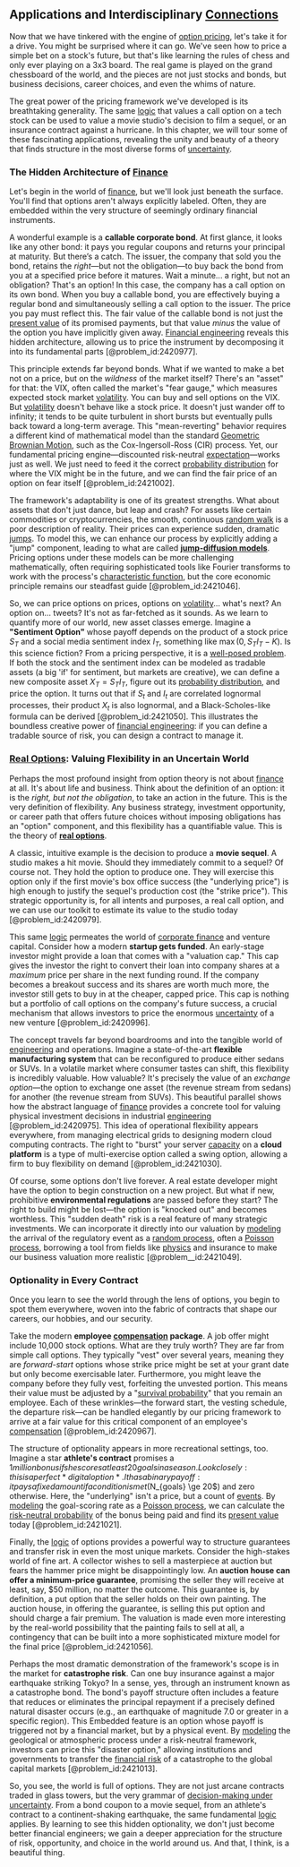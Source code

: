 ## Applications and Interdisciplinary [Connections](@article_id:193345)

Now that we have tinkered with the engine of [option pricing](@article_id:139486), let's take it for a drive. You might be surprised where it can go. We've seen how to price a simple bet on a stock's future, but that's like learning the rules of chess and only ever playing on a 3x3 board. The real game is played on the grand chessboard of the world, and the pieces are not just stocks and bonds, but business decisions, career choices, and even the whims of nature.

The great power of the pricing framework we've developed is its breathtaking generality. The same [logic](@article_id:266330) that values a call option on a tech stock can be used to value a movie studio's decision to film a sequel, or an insurance contract against a hurricane. In this chapter, we will tour some of these fascinating applications, revealing the unity and beauty of a theory that finds structure in the most diverse forms of [uncertainty](@article_id:275351).

### The Hidden Architecture of [Finance](@article_id:144433)

Let's begin in the world of [finance](@article_id:144433), but we'll look just beneath the surface. You'll find that options aren't always explicitly labeled. Often, they are embedded within the very structure of seemingly ordinary financial instruments.

A wonderful example is a **callable corporate bond**. At first glance, it looks like any other bond: it pays you regular coupons and returns your principal at maturity. But there’s a catch. The issuer, the company that sold you the bond, retains the *right*—but not the obligation—to buy back the bond from you at a specified price before it matures. Wait a minute... a right, but not an obligation? That's an option! In this case, the company has a call option on its own bond. When you buy a callable bond, you are effectively buying a regular bond and simultaneously selling a call option to the issuer. The price you pay must reflect this. The fair value of the callable bond is not just the [present value](@article_id:140669) of its promised payments, but that value *minus* the value of the option you have implicitly given away. [Financial engineering](@article_id:136449) reveals this hidden architecture, allowing us to price the instrument by decomposing it into its fundamental parts [@problem_id:2420977].

This principle extends far beyond bonds. What if we wanted to make a bet not on a price, but on the *wildness* of the market itself? There's an "asset" for that: the VIX, often called the market's "fear gauge," which measures expected stock market [volatility](@article_id:266358). You can buy and sell options on the VIX. But [volatility](@article_id:266358) doesn't behave like a stock price. It doesn't just wander off to infinity; it tends to be quite turbulent in short bursts but eventually pulls back toward a long-term average. This "mean-reverting" behavior requires a different kind of mathematical model than the standard [Geometric Brownian Motion](@article_id:136904), such as the Cox-Ingersoll-Ross (CIR) process. Yet, our fundamental pricing engine—discounted risk-neutral [expectation](@article_id:262281)—works just as well. We just need to feed it the correct [probability distribution](@article_id:145910) for where the VIX might be in the future, and we can find the fair price of an option on fear itself [@problem_id:2421002].

The framework's adaptability is one of its greatest strengths. What about assets that don't just dance, but leap and crash? For assets like certain commodities or cryptocurrencies, the smooth, continuous [random walk](@article_id:142126) is a poor description of reality. Their prices can experience sudden, dramatic [jumps](@article_id:273296). To model this, we can enhance our process by explicitly adding a "jump" component, leading to what are called **[jump-diffusion models](@article_id:264024)**. Pricing options under these models can be more challenging mathematically, often requiring sophisticated tools like Fourier transforms to work with the process's [characteristic function](@article_id:141220), but the core economic principle remains our steadfast guide [@problem_id:2421046].

So, we can price options on prices, options on [volatility](@article_id:266358)... what's next? An option on... tweets? It's not as far-fetched as it sounds. As we learn to quantify more of our world, new asset classes emerge. Imagine a **"Sentiment Option"** whose payoff depends on the product of a stock price $S_T$ and a social media sentiment index $I_T$, something like $\max(0, S_T I_T - K)$. Is this science fiction? From a pricing perspective, it is a [well-posed problem](@article_id:268338). If both the stock and the sentiment index can be modeled as tradable assets (a big 'if' for sentiment, but markets are creative), we can define a new composite asset $X_T = S_T I_T$, figure out its [probability distribution](@article_id:145910), and price the option. It turns out that if $S_t$ and $I_t$ are correlated lognormal processes, their product $X_t$ is also lognormal, and a Black-Scholes-like formula can be derived [@problem_id:2421050]. This illustrates the boundless creative power of [financial engineering](@article_id:136449): if you can define a tradable source of risk, you can design a contract to manage it.

### [Real Options](@article_id:141079): Valuing Flexibility in an Uncertain World

Perhaps the most profound insight from option theory is not about [finance](@article_id:144433) at all. It's about life and business. Think about the definition of an option: it is the *right, but not the obligation*, to take an action in the future. This is the very definition of flexibility. Any business strategy, investment opportunity, or career path that offers future choices without imposing obligations has an "option" component, and this flexibility has a quantifiable value. This is the theory of **[real options](@article_id:141079)**.

A classic, intuitive example is the decision to produce a **movie sequel**. A studio makes a hit movie. Should they immediately commit to a sequel? Of course not. They hold the option to produce one. They will exercise this option only if the first movie's box office success (the "underlying price") is high enough to justify the sequel's production cost (the "strike price"). This strategic opportunity is, for all intents and purposes, a real call option, and we can use our toolkit to estimate its value to the studio today [@problem_id:2420979].

This same [logic](@article_id:266330) permeates the world of [corporate finance](@article_id:147202) and venture capital. Consider how a modern **startup gets funded**. An early-stage investor might provide a loan that comes with a "valuation cap." This cap gives the investor the right to convert their loan into company shares at a *maximum* price per share in the next funding round. If the company becomes a breakout success and its shares are worth much more, the investor still gets to buy in at the cheaper, capped price. This cap is nothing but a portfolio of call options on the company's future success, a crucial mechanism that allows investors to price the enormous [uncertainty](@article_id:275351) of a new venture [@problem_id:2420996].

The concept travels far beyond boardrooms and into the tangible world of [engineering](@article_id:275179) and operations. Imagine a state-of-the-art **flexible manufacturing system** that can be reconfigured to produce either sedans or SUVs. In a volatile market where consumer tastes can shift, this flexibility is incredibly valuable. How valuable? It's precisely the value of an *exchange option*—the option to exchange one asset (the revenue stream from sedans) for another (the revenue stream from SUVs). This beautiful parallel shows how the abstract language of [finance](@article_id:144433) provides a concrete tool for valuing physical investment decisions in industrial [engineering](@article_id:275179) [@problem_id:2420975]. This idea of operational flexibility appears everywhere, from managing electrical grids to designing modern cloud computing contracts. The right to "burst" your server [capacity](@article_id:268736) on a **cloud platform** is a type of multi-exercise option called a swing option, allowing a firm to buy flexibility on demand [@problem_id:2421030].

Of course, some options don't live forever. A real estate developer might have the option to begin construction on a new project. But what if new, prohibitive **environmental regulations** are passed before they start? The right to build might be lost—the option is "knocked out" and becomes worthless. This "sudden death" risk is a real feature of many strategic investments. We can incorporate it directly into our valuation by [modeling](@article_id:268079) the arrival of the regulatory event as a [random process](@article_id:269111), often a [Poisson process](@article_id:142505), borrowing a tool from fields like [physics](@article_id:144980) and insurance to make our business valuation more realistic [@problem__id:2421049].

### Optionality in Every Contract

Once you learn to see the world through the lens of options, you begin to spot them everywhere, woven into the fabric of contracts that shape our careers, our hobbies, and our security.

Take the modern **employee [compensation](@article_id:193636) package**. A job offer might include 10,000 stock options. What are they truly worth? They are far from simple call options. They typically "vest" over several years, meaning they are *forward-start* options whose strike price might be set at your grant date but only become exercisable later. Furthermore, you might leave the company before they fully vest, forfeiting the unvested portion. This means their value must be adjusted by a "[survival probability](@article_id:137425)" that you remain an employee. Each of these wrinkles—the forward start, the vesting schedule, the departure risk—can be handled elegantly by our pricing framework to arrive at a fair value for this critical component of an employee's [compensation](@article_id:193636) [@problem_id:2420967].

The structure of optionality appears in more recreational settings, too. Imagine a star **athlete's contract** promises a $1 million bonus if she scores at least 20 goals in a season. Look closely: this is a perfect *digital option*. It has a binary payoff: it pays a fixed amount if a condition is met ($N_{goals} \ge 20$) and zero otherwise. Here, the "underlying" isn't a price, but a count of [events](@article_id:175929). By [modeling](@article_id:268079) the goal-scoring rate as a [Poisson process](@article_id:142505), we can calculate the [risk-neutral probability](@article_id:146125) of the bonus being paid and find its [present value](@article_id:140669) today [@problem_id:2421021].

Finally, the [logic](@article_id:266330) of options provides a powerful way to structure guarantees and transfer risk in even the most unique markets. Consider the high-stakes world of fine art. A collector wishes to sell a masterpiece at auction but fears the hammer price might be disappointingly low. An **auction house can offer a minimum-price guarantee**, promising the seller they will receive at least, say, $50 million, no matter the outcome. This guarantee is, by definition, a put option that the seller holds on their own painting. The auction house, in offering the guarantee, is selling this put option and should charge a fair premium. The valuation is made even more interesting by the real-world possibility that the painting fails to sell at all, a contingency that can be built into a more sophisticated mixture model for the final price [@problem_id:2421056].

Perhaps the most dramatic demonstration of the framework's scope is in the market for **catastrophe risk**. Can one buy insurance against a major earthquake striking Tokyo? In a sense, yes, through an instrument known as a catastrophe bond. The bond's payoff structure often includes a feature that reduces or eliminates the principal repayment if a precisely defined natural disaster occurs (e.g., an earthquake of magnitude 7.0 or greater in a specific region). This Embedded feature is an option whose payoff is triggered not by a financial market, but by a physical event. By [modeling](@article_id:268079) the geological or atmospheric process under a risk-neutral framework, investors can price this "disaster option," allowing institutions and governments to transfer the [financial risk](@article_id:137603) of a catastrophe to the global capital markets [@problem_id:2421013].

So, you see, the world is full of options. They are not just arcane contracts traded in glass towers, but the very grammar of [decision-making under uncertainty](@article_id:142811). From a bond coupon to a movie sequel, from an athlete's contract to a continent-shaking earthquake, the same fundamental [logic](@article_id:266330) applies. By learning to see this hidden optionality, we don't just become better financial engineers; we gain a deeper appreciation for the structure of risk, opportunity, and choice in the world around us. And that, I think, is a beautiful thing.